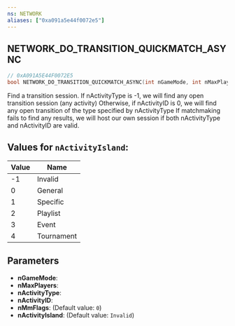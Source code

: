 ```yaml
---
ns: NETWORK
aliases: ["0xa091a5e44f0072e5"]
---
```

## NETWORK_DO_TRANSITION_QUICKMATCH_ASYNC

```c
// 0xA091A5E44F0072E5
bool NETWORK_DO_TRANSITION_QUICKMATCH_ASYNC(int nGameMode, int nMaxPlayers, int nActivityType, int nActivityID, int nMmFlags, int nActivityIsland);
```

Find a transition session. If nActivityType is -1, we will find any open transition session (any activity) Otherwise, if nActivityID is 0, we will find any open transition of the type specified by nActivityType If matchmaking fails to find any results, we will host our own session if both nActivityType and nActivityID are valid.

## Values for `nActivityIsland`:
| Value | Name |
| --- | --- |
| -1 | Invalid |
| 0 | General |
| 1 | Specific |
| 2 | Playlist |
| 3 | Event |
| 4 | Tournament |


## Parameters
* **nGameMode**: 
* **nMaxPlayers**: 
* **nActivityType**: 
* **nActivityID**: 
* **nMmFlags**: (Default value: `0`)
* **nActivityIsland**: (Default value: `Invalid`)
